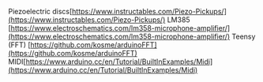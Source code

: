 Piezoelectric discs[https://www.instructables.com/Piezo-Pickups/](https://www.instructables.com/Piezo-Pickups/)
LM385 [https://www.electroschematics.com/lm358-microphone-amplifier/](https://www.electroschematics.com/lm358-microphone-amplifier/) 
Teensy (FFT) [https://github.com/kosme/arduinoFFT](https://github.com/kosme/arduinoFFT)
MIDI[https://www.arduino.cc/en/Tutorial/BuiltInExamples/Midi](https://www.arduino.cc/en/Tutorial/BuiltInExamples/Midi)

